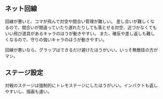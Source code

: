 ## ネット回線

回線が悪いと、コマが飛んで対空や間合い管理が難しい。
差し合いが難しくなるので、間合いが間違っていたり遅れたりしても落とせる対空、近づかなくてもいい飛び道具があるキャラのほうが動きやすい。
また、確反や差し返しも難しくなるので、守りの強いキャラのほうが動きやすい。

回線が悪いなら、グラップはできるだけ避けたほうがいい。いっそ無敵技の方がマシ。

## ステージ設定

対戦のステージは強制的にトレモステージにしたほうがいい。インパクトも返しやすいし、描画も速い。
